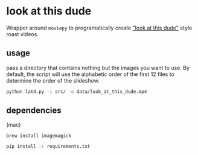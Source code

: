 # look at this dude

Wrapper around `moviepy` to programatically create ["look at this dude"](https://www.youtube.com/watch?v=fhnF8R6_q70) style roast videos.

## usage

pass a directory that contains nothing but the images you want to use. By default, the script will use the alphabetic order of the 
first 12 files to determine the order of the slideshow.

```bash
python latd.py -i src/ -o data/look_at_this_dude.mp4
```

## dependencies

(mac)
```
brew install imagemagick
```

```bash
pip install -r requirements.txt
```

